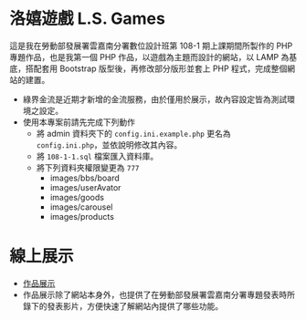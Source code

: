 # 洛嬉遊戲 L.S. Games
這是我在勞動部發展署雲嘉南分署數位設計班第 108-1 期上課期間所製作的 PHP 專題作品，也是我第一個 PHP 作品，以遊戲為主題而設計的網站，以 LAMP 為基底，搭配套用 Bootstrap 版型後，再修改部分版形並套上 PHP 程式，完成整個網站的建置。

* 綠界金流是近期才新增的金流服務，由於僅用於展示，故內容設定皆為測試環境之設定。
* 使用本專案前請先完成下列動作
    - 將 admin 資料夾下的 `config.ini.example.php` 更名為 `config.ini.php`，並依說明修改其內容。
    - 將 `108-1-1.sql` 檔案匯入資料庫。
    - 將下列資料夾權限變更為 `777`
        - images/bbs/board
        - images/userAvator
        - images/goods
        - images/carousel
        - images/products

# 線上展示
* [作品展示](http://sksk108.000webhostapp.com/)
* 作品展示除了網站本身外，也提供了在勞動部發展署雲嘉南分署專題發表時所錄下的發表影片，方便快速了解網站內提供了哪些功能。